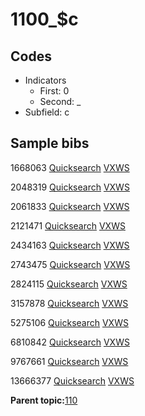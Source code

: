 # 1100\_$c

## Codes

-   Indicators
    -   First: 0
    -   Second: \_
-   Subfield: c

## Sample bibs

1668063 [Quicksearch](https://search.library.yale.edu/catalog/1668063) [VXWS](http://prodorbis.library.yale.edu:7014/vxws/GetHoldingsService?bibId=1668063)

2048319 [Quicksearch](https://search.library.yale.edu/catalog/2048319) [VXWS](http://prodorbis.library.yale.edu:7014/vxws/GetHoldingsService?bibId=2048319)

2061833 [Quicksearch](https://search.library.yale.edu/catalog/2061833) [VXWS](http://prodorbis.library.yale.edu:7014/vxws/GetHoldingsService?bibId=2061833)

2121471 [Quicksearch](https://search.library.yale.edu/catalog/2121471) [VXWS](http://prodorbis.library.yale.edu:7014/vxws/GetHoldingsService?bibId=2121471)

2434163 [Quicksearch](https://search.library.yale.edu/catalog/2434163) [VXWS](http://prodorbis.library.yale.edu:7014/vxws/GetHoldingsService?bibId=2434163)

2743475 [Quicksearch](https://search.library.yale.edu/catalog/2743475) [VXWS](http://prodorbis.library.yale.edu:7014/vxws/GetHoldingsService?bibId=2743475)

2824115 [Quicksearch](https://search.library.yale.edu/catalog/2824115) [VXWS](http://prodorbis.library.yale.edu:7014/vxws/GetHoldingsService?bibId=2824115)

3157878 [Quicksearch](https://search.library.yale.edu/catalog/3157878) [VXWS](http://prodorbis.library.yale.edu:7014/vxws/GetHoldingsService?bibId=3157878)

5275106 [Quicksearch](https://search.library.yale.edu/catalog/5275106) [VXWS](http://prodorbis.library.yale.edu:7014/vxws/GetHoldingsService?bibId=5275106)

6810842 [Quicksearch](https://search.library.yale.edu/catalog/6810842) [VXWS](http://prodorbis.library.yale.edu:7014/vxws/GetHoldingsService?bibId=6810842)

9767661 [Quicksearch](https://search.library.yale.edu/catalog/9767661) [VXWS](http://prodorbis.library.yale.edu:7014/vxws/GetHoldingsService?bibId=9767661)

13666377 [Quicksearch](https://search.library.yale.edu/catalog/13666377) [VXWS](http://prodorbis.library.yale.edu:7014/vxws/GetHoldingsService?bibId=13666377)

**Parent topic:**[110](../../tags/110/110.md)

